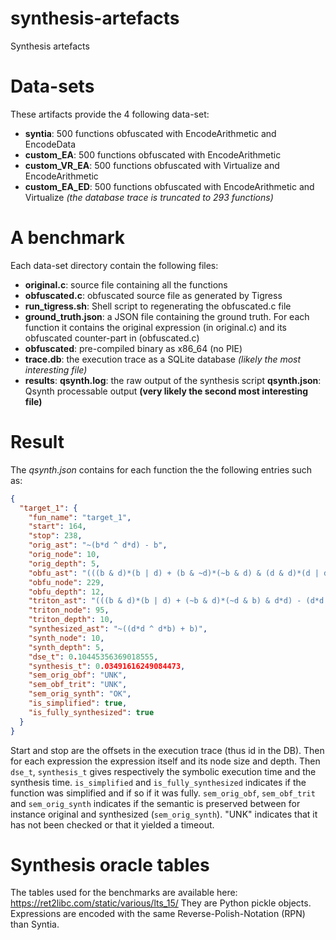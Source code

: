 # synthesis-artefacts
Synthesis artefacts


# Data-sets

These artifacts provide the 4 following data-set:

* **syntia**: 500 functions obfuscated with EncodeArithmetic and EncodeData
* **custom_EA**: 500 functions obfuscated with EncodeArithmetic
* **custom_VR_EA**: 500 functions obfuscated with Virtualize and EncodeArithmetic
* **custom_EA_ED**: 500 functions obfuscated with EncodeArithmetic and Virtualize
  *(the database trace is truncated to 293 functions)*

# A benchmark

Each data-set directory contain the following files:

* **original.c**: source file containing all the functions
* **obfuscated.c**: obfuscated source file as generated by Tigress
* **run_tigress.sh**: Shell script to regenerating the obfuscated.c file
* **ground_truth.json**: a JSON file containing the ground truth. For each function it
  contains the original expression (in original.c) and its obfuscated counter-part in (obfuscated.c)
* **obfuscated**: pre-compiled binary as x86_64 (no PIE)
* **trace.db**: the execution trace as a SQLite database *(likely the most interesting file)*
* **results**:
    **qsynth.log**: the raw output of the synthesis script
    **qsynth.json**: Qsynth processable output **(very likely the second most interesting file)**

# Result

The *qsynth.json* contains for each function the the following entries such as:

```json
{
  "target_1": {
    "fun_name": "target_1",
    "start": 164,
    "stop": 238,
    "orig_ast": "~(b*d ^ d*d) - b",
    "orig_node": 10,
    "orig_depth": 5,
    "obfu_ast": "(((b & d)*(b | d) + (b & ~d)*(~b & d) & (d & d)*(d | d) + (d & ~d)*(~d & d)) - ((b & d)*(b | d) + (b & ~d)*(~b & d) | (d & d)*(d | d) + (d & ~d)*(~d & d)) - 1 ^ b) - ((~(((b & d)*(b | d) + (b & ~d)*(~b & d) & (d & d)*(d | d) + (d & ~d)*(~d & d)) - ((b & d)*(b | d) + (b & ~d)*(~b & d) | (d & d)*(d | d) + (d & ~d)*(~d & d)) - 1) & b) + (~(((b & d)*(b | d) + (b & ~d)*(~b & d) & (d & d)*(d | d) + (d & ~d)*(~d & d)) - ((b & d)*(b | d) + (b & ~d)*(~b & d) | (d & d)*(d | d) + (d & ~d)*(~d & d)) - 1) & b))",
    "obfu_node": 229,
    "obfu_depth": 12,
    "triton_ast": "(((b & d)*(b | d) + (~b & d)*(~d & b) & d*d) - (d*d | (b & d)*(b | d) + (~b & d)*(~d & b)) - 1 ^ b) - (((d*d ^ (b & d)*(b | d) + (~b & d)*(~d & b)) & b) + ((d*d ^ (b & d)*(b | d) + (~b & d)*(~d & b)) & b))",
    "triton_node": 95,
    "triton_depth": 10,
    "synthesized_ast": "~((d*d ^ d*b) + b)",
    "synth_node": 10,
    "synth_depth": 5,
    "dse_t": 0.10445356369018555,
    "synthesis_t": 0.03491616249084473,
    "sem_orig_obf": "UNK",
    "sem_obf_trit": "UNK",
    "sem_orig_synth": "OK",
    "is_simplified": true,
    "is_fully_synthesized": true
  }
}
```

Start and stop are the offsets in the execution trace (thus id in the DB). Then for each
expression the expression itself and its node size and depth. Then ``dse_t``, ``synthesis_t`` gives
respectively the symbolic execution time and the synthesis time. ``is_simplified`` and ``is_fully_synthesized``
indicates if the function was simplified and if so if it was fully. ``sem_orig_obf``, ``sem_obf_trit``
and ``sem_orig_synth`` indicates if the semantic is preserved between for instance original and synthesized
(``sem_orig_synth``). "UNK" indicates that it has not been checked or that it yielded a timeout.


# Synthesis oracle tables

The tables used for the benchmarks are available here: https://ret2libc.com/static/various/lts_15/
They are Python pickle objects. Expressions are encoded with the same Reverse-Polish-Notation (RPN)
than Syntia.